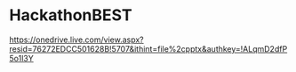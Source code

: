 # HackathonBEST
https://onedrive.live.com/view.aspx?resid=76272EDCC501628B!5707&ithint=file%2cpptx&authkey=!ALqmD2dfP5o1l3Y
